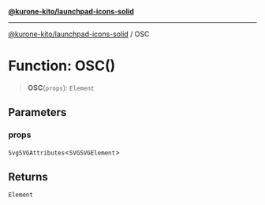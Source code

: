 [**@kurone-kito/launchpad-icons-solid**](../README.md)

***

[@kurone-kito/launchpad-icons-solid](../globals.md) / OSC

# Function: OSC()

> **OSC**(`props`): `Element`

## Parameters

### props

`SvgSVGAttributes`\<`SVGSVGElement`\>

## Returns

`Element`
